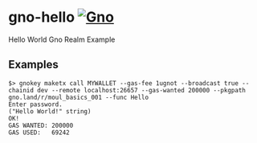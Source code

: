 # gno-hello [![Gno](https://github.com/moul/gno-hello/actions/workflows/gno.yml/badge.svg)](https://github.com/moul/gno-hello/actions/workflows/gno.yml)
Hello World Gno Realm Example

## Examples

[embedmd]:# (out.txt console)
```console
$> gnokey maketx call MYWALLET --gas-fee 1ugnot --broadcast true --chainid dev --remote localhost:26657 --gas-wanted 200000 --pkgpath gno.land/r/moul_basics_001 --func Hello
Enter password.
("Hello World!" string)
OK!
GAS WANTED: 200000
GAS USED:   69242
```
